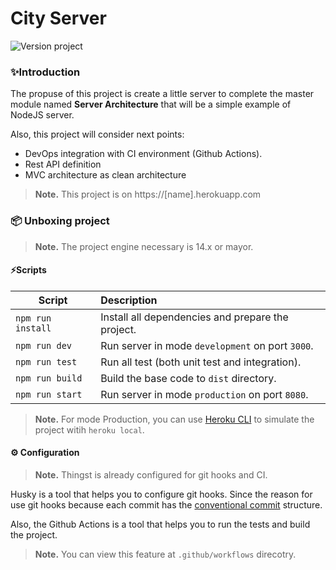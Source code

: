 # City Server

<img src="https://img.shields.io/badge/dynamic/json?style=for-the-badge&color=EBCB8B&label=version&prefix=v&query=version&url=https%3A%2F%2Fraw.githubusercontent.com%2FThree-Points%2Fcity-server%2Fdevelopment%2Fpackage.json" alt="Version project" />

### ✨Introduction

The propuse of this project is create a little server to complete the master module named **Server Architecture** that will be a simple example of NodeJS server.

Also, this project will consider next points:

-   DevOps integration with CI environment (Github Actions).
-   Rest API definition
-   MVC architecture as clean architecture

> **Note.** This project is on https://[name].herokuapp.com

### 📦 Unboxing project

> **Note.** The project engine necessary is 14.x or mayor.

#### ⚡️Scripts

| Script            | Description                                       |
| ----------------- | :------------------------------------------------ |
| `npm run install` | Install all dependencies and prepare the project. |
| `npm run dev`     | Run server in mode `development` on port `3000`.  |
| `npm run test`    | Run all test (both unit test and integration).    |
| `npm run build`   | Build the base code to `dist` directory.          |
| `npm run start`   | Run server in mode `production` on port `8080`.   |

> **Note.** For mode Production, you can use [Heroku CLI](https://devcenter.heroku.com/articles/heroku-cli) to simulate the project witih `heroku local`.

#### ⚙️ Configuration

> **Note.** Thingst is already configured for git hooks and CI.

Husky is a tool that helps you to configure git hooks. Since the reason for use git hooks because each commit has the [conventional commit](https://www.conventionalcommits.org/en/v1.0.0/) structure.

Also, the Github Actions is a tool that helps you to run the tests and build the project.

> **Note.** You can view this feature at `.github/workflows` direcotry.
